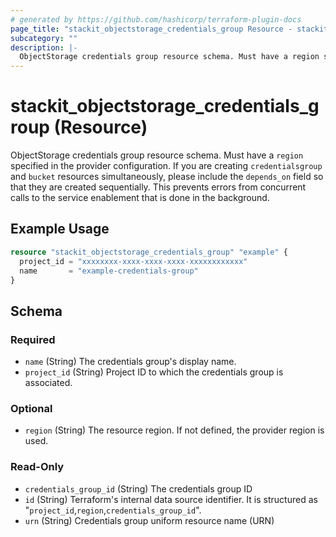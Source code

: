 ```yaml
---
# generated by https://github.com/hashicorp/terraform-plugin-docs
page_title: "stackit_objectstorage_credentials_group Resource - stackit"
subcategory: ""
description: |-
  ObjectStorage credentials group resource schema. Must have a region specified in the provider configuration. If you are creating credentialsgroup and bucket resources simultaneously, please include the depends_on field so that they are created sequentially. This prevents errors from concurrent calls to the service enablement that is done in the background.
---
```


# stackit_objectstorage_credentials_group (Resource)

ObjectStorage credentials group resource schema. Must have a `region` specified in the provider configuration. If you are creating `credentialsgroup` and `bucket` resources simultaneously, please include the `depends_on` field so that they are created sequentially. This prevents errors from concurrent calls to the service enablement that is done in the background.

## Example Usage

```terraform
resource "stackit_objectstorage_credentials_group" "example" {
  project_id = "xxxxxxxx-xxxx-xxxx-xxxx-xxxxxxxxxxxx"
  name       = "example-credentials-group"
}
```

<!-- schema generated by tfplugindocs -->
## Schema

### Required

- `name` (String) The credentials group's display name.
- `project_id` (String) Project ID to which the credentials group is associated.

### Optional

- `region` (String) The resource region. If not defined, the provider region is used.

### Read-Only

- `credentials_group_id` (String) The credentials group ID
- `id` (String) Terraform's internal data source identifier. It is structured as "`project_id`,`region`,`credentials_group_id`".
- `urn` (String) Credentials group uniform resource name (URN)

